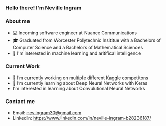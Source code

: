 ### Hello there! I'm Neville Ingram

### About me
- 💻 Incoming software engineer at Nuance Communications
- 🎓 Graduated from Worcester Polytechnic Insititue with a Bachelors of Computer Science and a Bachelors of Mathematical Sciences
- 🤗 I'm interested in machine learning and aritifical intelligence

### Current Work

- 🔭 I’m currently working on multiple different Kaggle competitons
- 🌱 I’m currently learning about Deep Neural Networks with Keras
- I'm interested in learning about Convulutional Neural Networks

### Contact me
- Email: nev.ingram30@gmail.com
- LinkedIn: https://www.linkedin.com/in/neville-ingram-b28236187/
